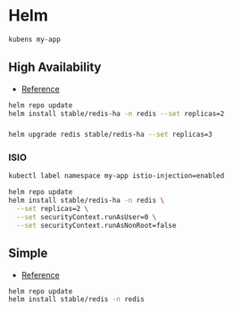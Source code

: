 # Helm

```sh
kubens my-app
```

## High Availability

- [Reference](https://github.com/helm/charts/tree/master/stable/redis-ha)

```sh
helm repo update
helm install stable/redis-ha -n redis --set replicas=2
```

###

```sh
helm upgrade redis stable/redis-ha --set replicas=3
```

### ISIO

```sh
kubectl label namespace my-app istio-injection=enabled
```

```sh
helm repo update
helm install stable/redis-ha -n redis \
  --set replicas=2 \
  --set securityContext.runAsUser=0 \
  --set securityContext.runAsNonRoot=false
```

## Simple

- [Reference](https://github.com/helm/charts/tree/master/stable/redis)

```sh
helm repo update
helm install stable/redis -n redis
```
